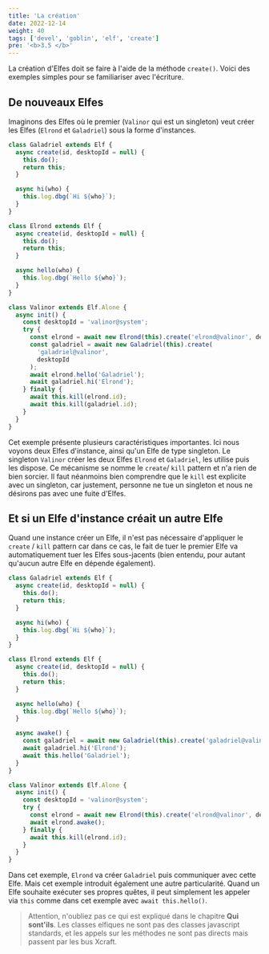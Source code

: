 ```yaml
---
title: 'La création'
date: 2022-12-14
weight: 40
tags: ['devel', 'goblin', 'elf', 'create']
pre: '<b>3.5 </b>'
---
```


La création d'Elfes doit se faire à l'aide de la méthode `create()`. Voici des
exemples simples pour se familiariser avec l'écriture.

## De nouveaux Elfes

Imaginons des Elfes où le premier (`Valinor` qui est un singleton) veut créer
les Elfes (`Elrond` et `Galadriel`) sous la forme d'instances.

```js
class Galadriel extends Elf {
  async create(id, desktopId = null) {
    this.do();
    return this;
  }

  async hi(who) {
    this.log.dbg(`Hi ${who}`);
  }
}

class Elrond extends Elf {
  async create(id, desktopId = null) {
    this.do();
    return this;
  }

  async hello(who) {
    this.log.dbg(`Hello ${who}`);
  }
}

class Valinor extends Elf.Alone {
  async init() {
    const desktopId = 'valinor@system';
    try {
      const elrond = await new Elrond(this).create('elrond@valinor', desktopId);
      const galadriel = await new Galadriel(this).create(
        'galadriel@valinor',
        desktopId
      );
      await elrond.hello('Galadriel');
      await galadriel.hi('Elrond');
    } finally {
      await this.kill(elrond.id);
      await this.kill(galadriel.id);
    }
  }
}
```

Cet exemple présente plusieurs caractéristiques importantes. Ici nous voyons
deux Elfes d'instance, ainsi qu'un Elfe de type singleton. Le singleton
`Valinor` créer les deux Elfes `Elrond` et `Galadriel`, les utilise puis les
dispose. Ce mécanisme se nomme le `create`/ `kill` pattern et n'a rien de bien
sorcier. Il faut néanmoins bien comprendre que le `kill` est explicite avec un
singleton, car justement, personne ne tue un singleton et nous ne désirons pas
avec une fuite d'Elfes.

## Et si un Elfe d'instance créait un autre Elfe

Quand une instance créer un Elfe, il n'est pas nécessaire d'appliquer le
`create` / `kill` pattern car dans ce cas, le fait de tuer le premier Elfe va
automatiquement tuer les Elfes sous-jacents (bien entendu, pour autant qu'aucun
autre Elfe en dépende également).

```js
class Galadriel extends Elf {
  async create(id, desktopId = null) {
    this.do();
    return this;
  }

  async hi(who) {
    this.log.dbg(`Hi ${who}`);
  }
}

class Elrond extends Elf {
  async create(id, desktopId = null) {
    this.do();
    return this;
  }

  async hello(who) {
    this.log.dbg(`Hello ${who}`);
  }

  async awake() {
    const galadriel = await new Galadriel(this).create('galadriel@valinor');
    await galadriel.hi('Elrond');
    await this.hello('Galadriel');
  }
}

class Valinor extends Elf.Alone {
  async init() {
    const desktopId = 'valinor@system';
    try {
      const elrond = await new Elrond(this).create('elrond@valinor', desktopId);
      await elrond.awake();
    } finally {
      await this.kill(elrond.id);
    }
  }
}
```

Dans cet exemple, `Elrond` va créer `Galadriel` puis communiquer avec cette
Elfe. Mais cet exemple introduit également une autre particularité. Quand un
Elfe souhaite exécuter ses propres quêtes, il peut simplement les appeler via
`this` comme dans cet exemple avec `await this.hello()`.

> Attention, n'oubliez pas ce qui est expliqué dans le chapitre **Qui
> sont'ils**. Les classes elfiques ne sont pas des classes javascript standards,
> et les appels sur les méthodes ne sont pas directs mais passent par les bus
> Xcraft.
